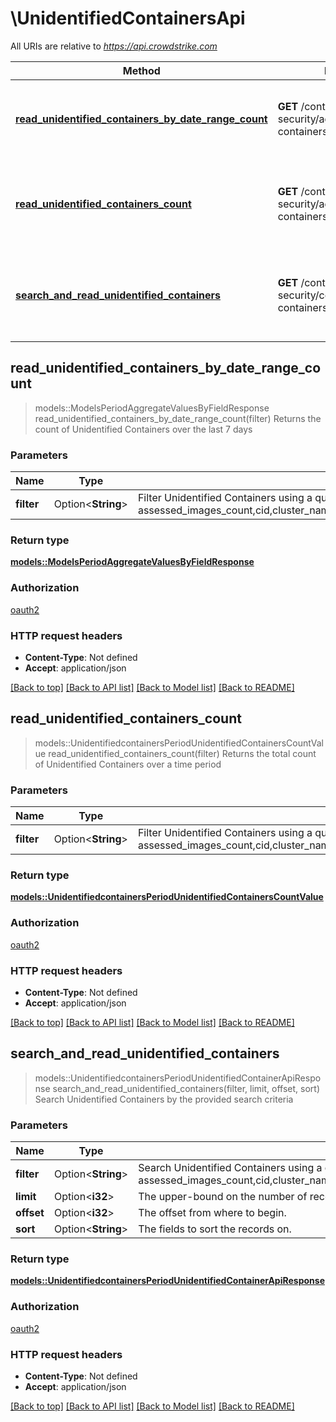 # \UnidentifiedContainersApi

All URIs are relative to *<https://api.crowdstrike.com>*

Method | HTTP request | Description
------------- | ------------- | -------------
[**read_unidentified_containers_by_date_range_count**](UnidentifiedContainersApi.md#read_unidentified_containers_by_date_range_count) | **GET** /container-security/aggregates/unidentified-containers/count-by-date/v1 | Returns the count of Unidentified Containers over the last 7 days
[**read_unidentified_containers_count**](UnidentifiedContainersApi.md#read_unidentified_containers_count) | **GET** /container-security/aggregates/unidentified-containers/count/v1 | Returns the total count of Unidentified Containers over a time period
[**search_and_read_unidentified_containers**](UnidentifiedContainersApi.md#search_and_read_unidentified_containers) | **GET** /container-security/combined/unidentified-containers/v1 | Search Unidentified Containers by the provided search criteria

## read_unidentified_containers_by_date_range_count

> models::ModelsPeriodAggregateValuesByFieldResponse read_unidentified_containers_by_date_range_count(filter)
Returns the count of Unidentified Containers over the last 7 days

### Parameters

Name | Type | Description  | Required | Notes
------------- | ------------- | ------------- | ------------- | -------------
**filter** | Option<**String**> | Filter Unidentified Containers using a query in Falcon Query Language (FQL). Supported filters:  assessed_images_count,cid,cluster_name,containers_impacted_count,detections_count,image_assessment_detections_count,last_seen,namespace,node_name,severity,unassessed_images_count,visible_to_k8s |  |

### Return type

[**models::ModelsPeriodAggregateValuesByFieldResponse**](models.AggregateValuesByFieldResponse.md)

### Authorization

[oauth2](../README.md#oauth2)

### HTTP request headers

- **Content-Type**: Not defined
- **Accept**: application/json

[[Back to top]](#) [[Back to API list]](../README.md#documentation-for-api-endpoints) [[Back to Model list]](../README.md#documentation-for-models) [[Back to README]](../README.md)

## read_unidentified_containers_count

> models::UnidentifiedcontainersPeriodUnidentifiedContainersCountValue read_unidentified_containers_count(filter)
Returns the total count of Unidentified Containers over a time period

### Parameters

Name | Type | Description  | Required | Notes
------------- | ------------- | ------------- | ------------- | -------------
**filter** | Option<**String**> | Filter Unidentified Containers using a query in Falcon Query Language (FQL). Supported filters:  assessed_images_count,cid,cluster_name,containers_impacted_count,detections_count,image_assessment_detections_count,last_seen,namespace,node_name,severity,unassessed_images_count,visible_to_k8s |  |

### Return type

[**models::UnidentifiedcontainersPeriodUnidentifiedContainersCountValue**](unidentifiedcontainers.unidentifiedContainersCountValue.md)

### Authorization

[oauth2](../README.md#oauth2)

### HTTP request headers

- **Content-Type**: Not defined
- **Accept**: application/json

[[Back to top]](#) [[Back to API list]](../README.md#documentation-for-api-endpoints) [[Back to Model list]](../README.md#documentation-for-models) [[Back to README]](../README.md)

## search_and_read_unidentified_containers

> models::UnidentifiedcontainersPeriodUnidentifiedContainerApiResponse search_and_read_unidentified_containers(filter, limit, offset, sort)
Search Unidentified Containers by the provided search criteria

### Parameters

Name | Type | Description  | Required | Notes
------------- | ------------- | ------------- | ------------- | -------------
**filter** | Option<**String**> | Search Unidentified Containers using a query in Falcon Query Language (FQL). Supported filters:  assessed_images_count,cid,cluster_name,containers_impacted_count,detections_count,image_assessment_detections_count,last_seen,namespace,node_name,severity,unassessed_images_count,visible_to_k8s |  |
**limit** | Option<**i32**> | The upper-bound on the number of records to retrieve. |  |
**offset** | Option<**i32**> | The offset from where to begin. |  |
**sort** | Option<**String**> | The fields to sort the records on. |  |

### Return type

[**models::UnidentifiedcontainersPeriodUnidentifiedContainerApiResponse**](unidentifiedcontainers.UnidentifiedContainerAPIResponse.md)

### Authorization

[oauth2](../README.md#oauth2)

### HTTP request headers

- **Content-Type**: Not defined
- **Accept**: application/json

[[Back to top]](#) [[Back to API list]](../README.md#documentation-for-api-endpoints) [[Back to Model list]](../README.md#documentation-for-models) [[Back to README]](../README.md)
